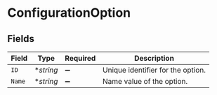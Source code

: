 # ConfigurationOption


## Fields

| Field                             | Type                              | Required                          | Description                       |
| --------------------------------- | --------------------------------- | --------------------------------- | --------------------------------- |
| `ID`                              | **string*                         | :heavy_minus_sign:                | Unique identifier for the option. |
| `Name`                            | **string*                         | :heavy_minus_sign:                | Name value of the option.         |